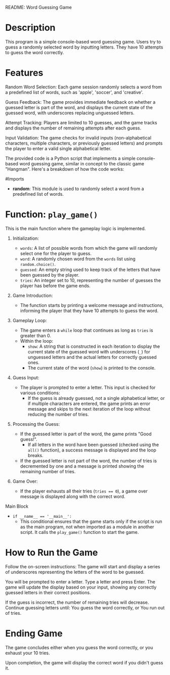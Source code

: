 README: Word Guessing Game

# Description
This program is a simple console-based word guessing game. Users try to guess a randomly selected word by inputting letters. They have 10 attempts to guess the word correctly.

# Features
Random Word Selection: Each game session randomly selects a word from a predefined list of words, such as 'apple', 'soccer', and 'creative'.

Guess Feedback: The game provides immediate feedback on whether a guessed letter is part of the word, and displays the current state of the guessed word, with underscores replacing unguessed letters.

Attempt Tracking: Players are limited to 10 guesses, and the game tracks and displays the number of remaining attempts after each guess.

Input Validation: The game checks for invalid inputs (non-alphabetical characters, multiple characters, or previously guessed letters) and prompts the player to enter a valid single alphabetical letter.

The provided code is a Python script that implements a simple console-based word guessing game, similar in concept to the classic game "Hangman". Here's a breakdown of how the code works:

#Imports
- **random**: This module is used to randomly select a word from a predefined list of words.

# Function: `play_game()`
This is the main function where the gameplay logic is implemented.

1. Initialization:
   - `words`: A list of possible words from which the game will randomly select one for the player to guess.
   - `word`: A randomly chosen word from the `words` list using `random.choice()`.
   - `guessed`: An empty string used to keep track of the letters that have been guessed by the player.
   - `tries`: An integer set to 10, representing the number of guesses the player has before the game ends.

2. Game Introduction:
   - The function starts by printing a welcome message and instructions, informing the player that they have 10 attempts to guess the word.

3. Gameplay Loop:
   - The game enters a `while` loop that continues as long as `tries` is greater than 0.
   - Within the loop:
     - `show`: A string that is constructed in each iteration to display the current state of the guessed word with underscores (`_`) for unguessed letters and the actual letters for correctly guessed ones.
     - The current state of the word (`show`) is printed to the console.

4. Guess Input:
   - The player is prompted to enter a letter. This input is checked for various conditions:
     - If the guess is already guessed, not a single alphabetical letter, or if multiple characters are entered, the game prints an error message and skips to the next iteration of the loop without reducing the number of tries.

5. Processing the Guess:
   - If the guessed letter is part of the word, the game prints "Good guess!".
     - If all letters in the word have been guessed (checked using the `all()` function), a success message is displayed and the loop breaks.
   - If the guessed letter is not part of the word, the number of tries is decremented by one and a message is printed showing the remaining number of tries.

6. Game Over:
   - If the player exhausts all their tries (`tries == 0`), a game over message is displayed along with the correct word.

 Main Block
- `if __name__ == '__main__':`
  - This conditional ensures that the game starts only if the script is run as the main program, not when imported as a module in another script. It calls the `play_game()` function to start the game.


# How to Run the Game
Follow the on-screen instructions:
The game will start and display a series of underscores representing the letters of the word to be guessed.

You will be prompted to enter a letter. Type a letter and press Enter.
The game will update the display based on your input, showing any correctly guessed letters in their correct positions.

If the guess is incorrect, the number of remaining tries will decrease.
Continue guessing letters until:
You guess the word correctly, or
You run out of tries.

# Ending Game
The game concludes either when you guess the word correctly, or you exhaust your 10 tries.

Upon completion, the game will display the correct word if you didn't guess it.

